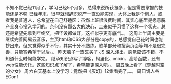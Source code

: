 不知不觉已经11月了，学习已经5个月多，总得来说所获挺多，但是需要掌握的技能还是不够
已经年末，很早就想辞职脱产一直没能实现，大体上我是个懒人，或者我是普通人，总希望在自己舒适区：虽然上班很浪费时间、其实心底里是愿意脱产全身心投入学习的。奈何没有那么大的决心，二来似乎习惯了这样一个状态。总还是希望先拿到年终奖，把毕设都做好，这样似乎更有底气。。
这周上半周主要是继续完善网易云音乐，主页html和CSS大部分是copy的，总感觉自己花时间也能抄出来，但又觉得似乎不行，其实十分不熟练。歌单部分和搜索页面等均不是很完善，只能寄希望于以后。。
昨天脑子一热又买了 JS 深入浅出，感觉应该不错，不知道什么时候能学完。
继承知识点写了博客，柯里化、mixin、高阶函数，还有web性能优化。这些知识点了解了，希望能更深入吧。。
周五晚上看了《穿越时空的少女》
周六白天基本上没学习：竟然把《灰幻》12集看完了。。。
周日饥人谷EConf
